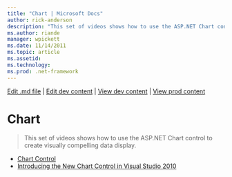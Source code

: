 ```yaml
---
title: "Chart | Microsoft Docs"
author: rick-anderson
description: "This set of videos shows how to use the ASP.NET Chart control to create visually compelling data display."
ms.author: riande
manager: wpickett
ms.date: 11/14/2011
ms.topic: article
ms.assetid: 
ms.technology: 
ms.prod: .net-framework
---
```

[Edit .md file](C:\Projects\msc\dev\Msc.Www\Web.ASP\App_Data\github\web-forms\videos\net-4\index.md) | [Edit dev content](http://www.aspdev.net/umbraco#/content/content/edit/35806) | [View dev content](http://docs.aspdev.net/tutorials/web-forms/videos/net-4/chart/index.html) | [View prod content](http://www.asp.net/web-forms/videos/net-4/chart)

Chart
====================
> This set of videos shows how to use the ASP.NET Chart control to create visually compelling data display.


- [Chart Control](aspnet-4-quick-hit-chart-control.md)
- [Introducing the New Chart Control in Visual Studio 2010](aspnet-4-how-do-i-introducing-the-new-chart-control-in-visual-studio-2010.md)
